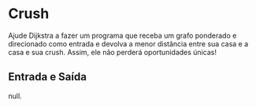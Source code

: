 # Crush

Ajude Dijkstra a fazer um programa que receba um grafo ponderado e direcionado como entrada e devolva a menor distância entre sua casa e a casa e sua crush. Assim, ele não perderá oportunidades únicas!  

## Entrada e Saída

null.
